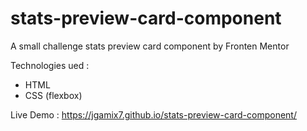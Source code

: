 # stats-preview-card-component
A small challenge stats preview card component by Fronten Mentor


Technologies ued : 
- HTML 
- CSS (flexbox)

Live Demo : https://jgamix7.github.io/stats-preview-card-component/